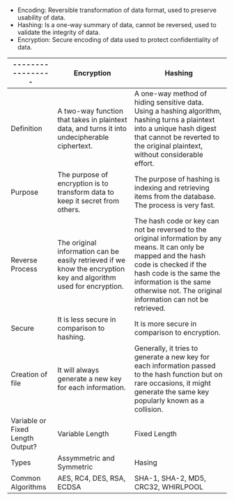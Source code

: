 * Encoding: Reversible transformation of data format, used to preserve usability of data.
* Hashing: Is a one-way summary of data, cannot be reversed, used to validate the integrity of data.
* Encryption: Secure encoding of data used to protect confidentiality of data.

| ----------------- | Encryption      | Hashing |
| ----------------- | ----------- | ----------- |
| Definition        | A two-way function that takes in plaintext data, and turns it into undecipherable ciphertext. | A one-way method of hiding sensitive data. Using a hashing algorithm, hashing turns a plaintext into a unique hash digest that cannot be reverted to the original plaintext, without considerable effort. |
| Purpose           | The purpose of encryption is to transform data to keep it secret from others. | The purpose of hashing is indexing and retrieving items from the database. The process is very fast. |
| Reverse Process   | The original information can be easily retrieved if we know the encryption key and algorithm used for encryption. | The hash code or key can not be reversed to the original information by any means. It can only be mapped and the hash code is checked if the hash code is the same the information is the same otherwise not. The original information can not be retrieved. |
| Secure            | It is less secure in comparison to hashing. | It is more secure in comparison to encryption. |
| Creation of file  | It will always generate a new key for each information. | Generally, it tries to generate a new key for each information passed to the hash function but on rare occasions, it might generate the same key popularly known as a collision. |
| Variable or Fixed Length Output? | Variable Length | Fixed Length |
| Types             | Assymmetric and Symmetric | Hasing |
| Common Algorithms | AES, RC4, DES, RSA, ECDSA | SHA-1, SHA-2, MD5, CRC32, WHIRLPOOL |
